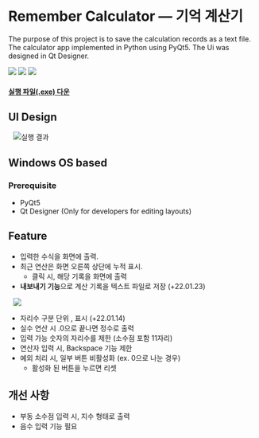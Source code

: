# Remember Calculator — 기억 계산기
The purpose of this project is to save the calculation records as a text file.
The calculator app implemented in Python using PyQt5. The Ui was designed in Qt Designer.


<a href="https://www.python.org">
<img src="https://img.shields.io/badge/Python3+-3776AB?style=flat&logo=PYTHON&logoColor=white&link=https://www.python.org/"></a>
<a href="https://www.anaconda.com">
<img src="https://img.shields.io/badge/Anaconda-44A833?style=flat&logo=Anaconda&logoColor=white&link=https://www.anaconda.com/"></a>
<a href="https://qt-brandbook.webflow.io">
<img src="https://img.shields.io/badge/Qt-41CD52?style=flat&logo=Qt&logoColor=white&link=https://qt-brandbook.webflow.io/"></a>

#### [실행 파일(.exe) 다운](https://drive.google.com/drive/folders/1vZghImyiCG-NkEmZGmCOKZh0WyjPHCXP?usp=sharing)

## UI Design
<img src="https://user-images.githubusercontent.com/69224744/150674209-dd08afc0-26e7-4b08-87c1-6faac8b4ad5e.gif" title="실행 결과" hspace="10"/>

## Windows OS based
### Prerequisite
- PyQt5
- Qt Designer (Only for developers for editing layouts)

## Feature
- 입력한 수식을 화면에 출력.
- 최근 연산은 화면 오른쪽 상단에 누적 표시.
  - 클릭 시, 해당 기록을 화면에 출력
- **내보내기 기능**으로 계산 기록을 텍스트 파일로 저장 (+22.01.23)
<img src="https://user-images.githubusercontent.com/69224744/150676796-a830d690-76a9-4cc1-8473-369edd79cedf.gif" hspace="10"/>

- 자리수 구분 단위 , 표시 (+22.01.14)
- 실수 연산 시 .0으로 끝나면 정수로 출력
- 입력 가능 숫자의 자리수를 제한 (소수점 포함 11자리)
- 연산자 입력 시, Backspace 기능 제한
- 예외 처리 시, 일부 버튼 비활성화 (ex. 0으로 나눈 경우)
  - 활성화 된 버튼을 누르면 리셋
  

## 개선 사항
- 부동 소수점 입력 시, 지수 형태로 출력
- 음수 입력 기능 필요
